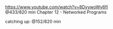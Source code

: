 https://www.youtube.com/watch?v=8DvywoWv6fI  
@433/820 min 
Chapter 12 - Networked Programs

catching up: @152/820 min